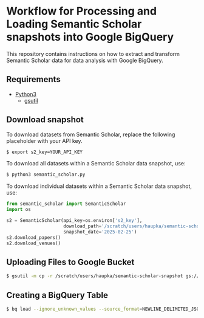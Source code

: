 # Workflow for Processing and Loading Semantic Scholar snapshots into Google BigQuery

This repository contains instructions on how to extract and transform Semantic Scholar data for data analysis with Google BigQuery.

## Requirements

- [Python3](https://www.python.org)
  - [gsutil](https://pypi.org/project/gsutil/)

## Download snapshot

To download datasets from Semantic Scholar, replace the following placeholder with your API key.
```bash
$ export s2_key=YOUR_API_KEY
```

To download all datasets within a Semantic Scholar data snapshot, use:
```bash
$ python3 semantic_scholar.py
```

To download individual datasets within a Semantic Scholar data snapshot, use:

```python
from semantic_scholar import SemanticScholar
import os

s2 = SemanticScholar(api_key=os.environ['s2_key'],
                     download_path='/scratch/users/haupka/semantic-scholar-snapshot',
                     snapshot_date='2025-02-25')
s2.download_papers()
s2.download_venues()
```

## Uploading Files to Google Bucket

```bash
$ gsutil -m cp -r /scratch/users/haupka/semantic-scholar-snapshot gs://bigschol
```

## Creating a BigQuery Table

```bash
$ bq load --ignore_unknown_values --source_format=NEWLINE_DELIMITED_JSON subugoe-collaborative.semantic_scholar.papers gs://bigschol/semantic-scholar-snapshot/papers/*.jsonl.gz papers_schema.json
```
